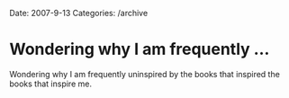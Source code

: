 Date: 2007-9-13
Categories: /archive

# Wondering why I am frequently …

Wondering why I am frequently uninspired by the books that inspired the books that inspire me.
